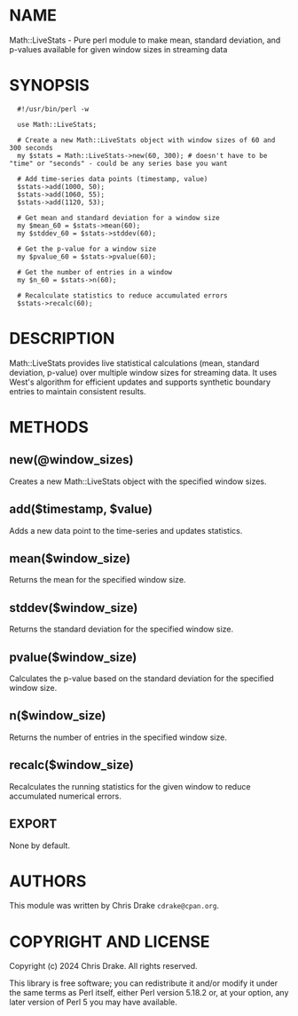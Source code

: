# NAME

Math::LiveStats - Pure perl module to make mean, standard deviation, and p-values available for given window sizes in streaming data

# SYNOPSIS

      #!/usr/bin/perl -w
    
      use Math::LiveStats;
    
      # Create a new Math::LiveStats object with window sizes of 60 and 300 seconds
      my $stats = Math::LiveStats->new(60, 300); # doesn't have to be "time" or "seconds" - could be any series base you want
    
      # Add time-series data points (timestamp, value)
      $stats->add(1000, 50);
      $stats->add(1060, 55);
      $stats->add(1120, 53);
    
      # Get mean and standard deviation for a window size
      my $mean_60 = $stats->mean(60);
      my $stddev_60 = $stats->stddev(60);
    
      # Get the p-value for a window size
      my $pvalue_60 = $stats->pvalue(60);
    
      # Get the number of entries in a window
      my $n_60 = $stats->n(60);
    
      # Recalculate statistics to reduce accumulated errors
      $stats->recalc(60);

# DESCRIPTION

Math::LiveStats provides live statistical calculations (mean, standard deviation, p-value)
over multiple window sizes for streaming data. It uses West's algorithm for efficient
updates and supports synthetic boundary entries to maintain consistent results.

# METHODS

## new(@window\_sizes)

Creates a new Math::LiveStats object with the specified window sizes.

## add($timestamp, $value)

Adds a new data point to the time-series and updates statistics.

## mean($window\_size)

Returns the mean for the specified window size.

## stddev($window\_size)

Returns the standard deviation for the specified window size.

## pvalue($window\_size)

Calculates the p-value based on the standard deviation for the specified window size.

## n($window\_size)

Returns the number of entries in the specified window size.

## recalc($window\_size)

Recalculates the running statistics for the given window to reduce accumulated numerical errors.

## EXPORT

None by default.

# AUTHORS

This module was written by Chris Drake `cdrake@cpan.org`.

# COPYRIGHT AND LICENSE

Copyright (c) 2024 Chris Drake. All rights reserved.

This library is free software; you can redistribute it and/or modify
it under the same terms as Perl itself, either Perl version 5.18.2 or,
at your option, any later version of Perl 5 you may have available.
